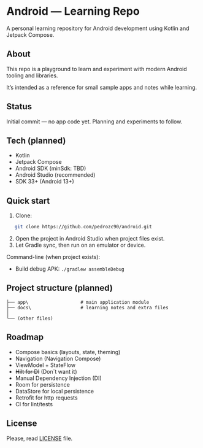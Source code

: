 # Android — Learning Repo

A personal learning repository for Android development using Kotlin and Jetpack Compose.

## About

This repo is a playground to learn and experiment with modern Android tooling and libraries.

It’s intended as a reference for small sample apps and notes while learning.

## Status

Initial commit — no app code yet. Planning and experiments to follow.

## Tech (planned)

- Kotlin
- Jetpack Compose
- Android SDK (minSdk: TBD)
- Android Studio (recommended)
- SDK 33+ (Android 13+)

## Quick start

1. Clone:

```bash
   git clone https://github.com/pedrozc90/android.git
```

2. Open the project in Android Studio when project files exist.
3. Let Gradle sync, then run on an emulator or device.

Command-line (when project exists):
- Build debug APK: `./gradlew assembleDebug`

## Project structure (planned)

```
├── app\                   # main application module
├── docs\                  # learning notes and extra files
│
└── (other files)
```

## Roadmap

-  Compose basics (layouts, state, theming)
-  Navigation (Navigation Compose)
-  ViewModel + StateFlow
-  ~~Hilt for DI~~ (Don´t want it)
-  Manual Dependency Injection (DI)
-  Room for persistence
-  DataStore for local persistence
-  Retrofit for http requests
-  CI for lint/tests

## License

Please, read [LICENSE](./LICENSE) file.
